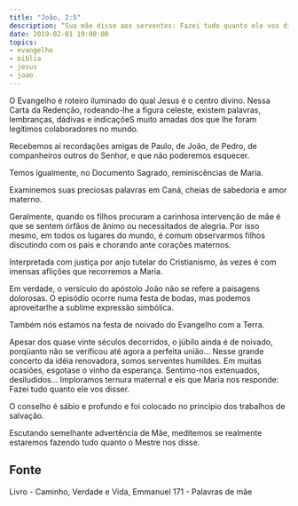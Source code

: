 ```yaml
---
title: "João, 2:5"
description: “Sua mãe disse aos serventes: Fazei tudo quanto ele vos disser.”
date: 2019-02-01 19:00:00
topics: 
- evangelho
- biblia
- jesus
- joao
---
```


O Evangelho é roteiro iluminado do qual Jesus é o centro divino. Nessa
Carta da Redenção, rodeando-lhe a figura celeste, existem palavras,
lembranças, dádivas e indicaçõeS muito amadas dos que lhe foram legítimos
colaboradores no mundo.

Recebemos aí recordações amigas de Paulo, de João, de Pedro, de
companheiros outros do Senhor, e que não poderemos esquecer.

Temos igualmente, no Documento Sagrado, reminiscências de Maria.

Examinemos suas preciosas palavras em Caná, cheias de sabedoria e amor
materno.

Geralmente, quando os filhos procuram a carinhosa intervenção de mãe é que se
sentem órfãos de ânimo ou necessitados de alegria. Por isso mesmo, em todos os
lugares do mundo, é comum observarmos filhos discutindo com os pais e chorando
ante corações maternos.

Interpretada com justiça por anjo tutelar do Cristianismo, às vezes é com
imensas aflições que recorremos a Maria.

Em verdade, o versículo do apóstolo João não se refere a paisagens dolorosas. O
episódio ocorre numa festa de bodas, mas podemos aproveitarlhe a sublime
expressão simbólica.

Também nós estamos na festa de noivado do Evangelho com a Terra.

Apesar dos quase vinte séculos decorridos, o júbilo ainda é de noivado,
porqüanto não se verificou até agora a perfeita união... Nesse grande concerto
da idéia renovadora, somos serventes humildes. Em muitas ocasiões, esgotase o
vinho da esperança. Sentimo-nos extenuados, desiludidos... Imploramos ternura
maternal e eis que Maria nos responde: Fazei tudo quanto ele vos disser.

O conselho é sábio e profundo e foi colocado no princípio dos trabalhos de
salvação.

Escutando semelhante advertência de Mãe, meditemos se realmente
estaremos fazendo tudo quanto o Mestre nos disse.



## Fonte
Livro - Caminho, Verdade e Vida, Emmanuel
171 - Palavras de mãe
